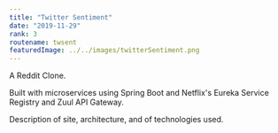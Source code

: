 ```yaml
---
title: "Twitter Sentiment"
date: "2019-11-29"
rank: 3
routename: twsent
featuredImage: ../../images/twitterSentiment.png
---
```


A Reddit Clone.

Built with microservices using Spring Boot and Netflix's Eureka Service Registry and Zuul API Gateway.

Description of site, architecture, and of technologies used.
